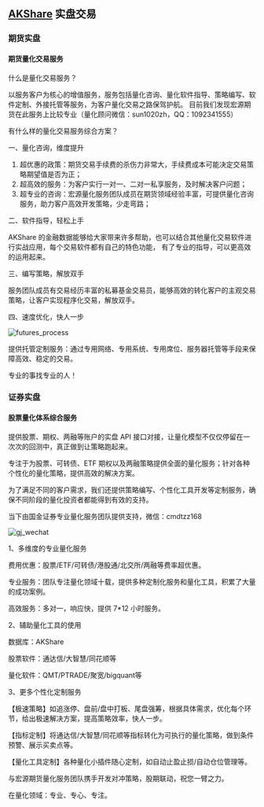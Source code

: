 ## [AKShare](https://github.com/akfamily/akshare) 实盘交易

### 期货实盘

#### 期货量化交易服务

什么是量化交易服务？

以服务客户为核心的增值服务，服务包括量化咨询、量化软件指导、策略编写、软件定制、外接托管等服务，为客户量化交易之路保驾护航。
目前我们发现宏源期货在此服务上比较专业（量化顾问微信：sun1020zh，QQ：1092341555）

有什么样的量化交易服务综合方案？

一、量化咨询，维度提升

1. 超优惠的政策：期货交易手续费的杀伤力非常大，手续费成本可能决定交易策略期望值是否为正；
2. 超高效的服务：为客户实行一对一、二对一私享服务，及时解决客户问题；
3. 超专业的咨询：宏源量化服务团队成员在期货领域经验丰富，可提供量化咨询服务，助力客户高效开发策略，少走弯路；

二、软件指导，轻松上手

AKShare 的金融数据能够给大家带来许多帮助，也可以结合其他量化交易软件进行实战应用，每个交易软件都有自己的特色功能，
有了专业的指导，可以更高效的运用起来。

三、编写策略，解放双手

服务团队成员有交易经历丰富的私募基金交易员，能够高效的转化客户的主观交易策略，让客户实现程序化交易，解放双手。

四、速度优化，快人一步

![futures_process](https://jfds-1252952517.cos.ap-chengdu.myqcloud.com/akshare/ad/futures_process.png)

提供托管定制服务：通过专用网络、专用系统、专用席位、服务器托管等手段来保障高效、稳定的交易。

专业的事找专业的人！

### 证券实盘

#### 股票量化体系综合服务

提供股票、期权、两融等账户的实盘 API 接口对接，让量化模型不仅仅停留在一次次的回测中，真正做到让策略跑起来。

专注于为股票、可转债、ETF 期权以及两融策略提供全面的量化服务；针对各种个性化的量化策略，提供高效的解决方案。

为了满足不同的客户需求，我们还提供策略编写、个性化工具开发等定制服务，确保不同阶段的量化投资者都能得到有效的支持。

当下由国金证券专业量化服务团队提供支持，微信：cmdtzz168

![gj_wechat](https://jfds-1252952517.cos.ap-chengdu.myqcloud.com/akshare/ad/gj_wechat.png)

1、多维度的专业量化服务

费用优惠：股票/ETF/可转债/港股通/北交所/两融等费率超优惠。

专业服务：团队专注量化领域十载，提供多种定制化服务和量化工具，积累了大量的成功案例。

高效服务：多对一，响应快，提供 7*12 小时服务。

2、辅助量化工具的使用

数据库：AKShare

股票软件：通达信/大智慧/同花顺等

量化软件：QMT/PTRADE/聚宽/bigquant等

3、更多个性化定制服务

【极速策略】如追涨停、盘前/盘中打板、尾盘强筹，根据具体需求，优化每个环节，给出极速解决方案，提高策略效率，快人一步。

【指标定制】将通达信/大智慧/同花顺等指标转化为可执行的量化策略，做到条件预警、展示买卖点等。

【量化工具定制】各种量化小插件随心定制，如自动止盈止损/自动仓位管理等。

与宏源期货量化服务团队携手开发对冲策略，股期联动，祝您一臂之力。

在量化领域：专业、专心、专注。
